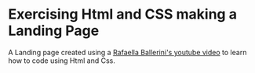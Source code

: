 # Exercising Html and CSS making a Landing Page

A Landing page created using a [Rafaella Ballerini's youtube video](https://www.youtube.com/watch?v=llF6vD-RljE) to learn how to code using Html and Css.
